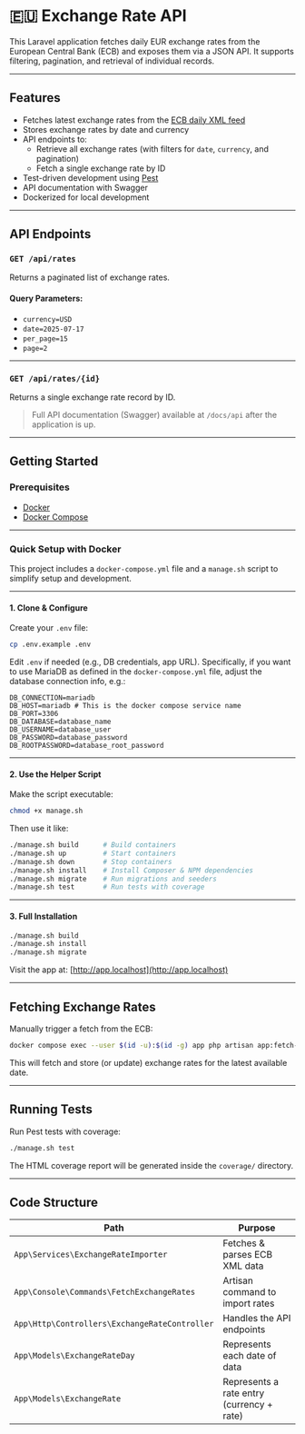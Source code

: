 # 🇪🇺 Exchange Rate API

This Laravel application fetches daily EUR exchange rates from the European Central Bank (ECB) and exposes them via a JSON API. It supports filtering, pagination, and retrieval of individual records.

---

## Features

* Fetches latest exchange rates from the [ECB daily XML feed](https://www.ecb.europa.eu/stats/eurofxref/eurofxref-daily.xml)
* Stores exchange rates by date and currency
* API endpoints to:
    * Retrieve all exchange rates (with filters for `date`, `currency`, and pagination)
    * Fetch a single exchange rate by ID
* Test-driven development using [Pest](https://pestphp.com/)
* API documentation with Swagger
* Dockerized for local development

---

## API Endpoints

### `GET /api/rates`

Returns a paginated list of exchange rates.

#### Query Parameters:

* `currency=USD`
* `date=2025-07-17`
* `per_page=15`
* `page=2`

---

### `GET /api/rates/{id}`

Returns a single exchange rate record by ID.

> Full API documentation (Swagger) available at `/docs/api` after the application is up.

---

## Getting Started

### Prerequisites

* [Docker](https://www.docker.com/)
* [Docker Compose](https://docs.docker.com/compose/)

---

### Quick Setup with Docker

This project includes a `docker-compose.yml` file and a `manage.sh` script to simplify setup and development.

---

#### 1. Clone & Configure

Create your `.env` file:

```bash
cp .env.example .env
```

Edit `.env` if needed (e.g., DB credentials, app URL). Specifically, if you want to use MariaDB as defined in the 
`docker-compose.yml` file, adjust the database connection info, e.g.:

```
DB_CONNECTION=mariadb
DB_HOST=mariadb # This is the docker compose service name
DB_PORT=3306
DB_DATABASE=database_name
DB_USERNAME=database_user
DB_PASSWORD=database_password
DB_ROOTPASSWORD=database_root_password
```

---

#### 2. Use the Helper Script

Make the script executable:

```bash
chmod +x manage.sh
```

Then use it like:

```bash
./manage.sh build      # Build containers
./manage.sh up         # Start containers
./manage.sh down       # Stop containers
./manage.sh install    # Install Composer & NPM dependencies
./manage.sh migrate    # Run migrations and seeders
./manage.sh test       # Run tests with coverage
```

---

#### 3. Full Installation

```bash
./manage.sh build
./manage.sh install
./manage.sh migrate
```

Visit the app at: [http://app.localhost](http://app.localhost)

---

## Fetching Exchange Rates

Manually trigger a fetch from the ECB:

```bash
docker compose exec --user $(id -u):$(id -g) app php artisan app:fetch-exchange-rates
```

This will fetch and store (or update) exchange rates for the latest available date.

---

## Running Tests

Run Pest tests with coverage:

```bash
./manage.sh test
```

The HTML coverage report will be generated inside the `coverage/` directory.

---

## Code Structure

| Path                                          | Purpose                                   |
| --------------------------------------------- | ----------------------------------------- |
| `App\Services\ExchangeRateImporter`           | Fetches & parses ECB XML data             |
| `App\Console\Commands\FetchExchangeRates`     | Artisan command to import rates           |
| `App\Http\Controllers\ExchangeRateController` | Handles the API endpoints                 |
| `App\Models\ExchangeRateDay`                  | Represents each date of data              |
| `App\Models\ExchangeRate`                     | Represents a rate entry (currency + rate) |

